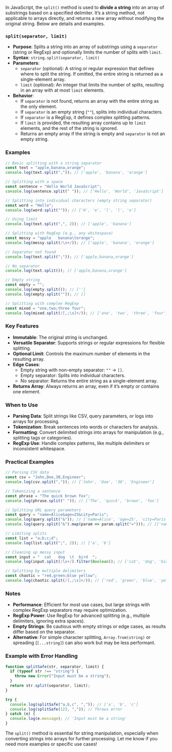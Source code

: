 In JavaScript, the `split()` method is used to **divide a string** into an array of substrings based on a specified delimiter. It’s a string method, not applicable to arrays directly, and returns a new array without modifying the original string. Below are details and examples.

### **`split(separator, limit)`**
- **Purpose**: Splits a string into an array of substrings using a `separator` (string or RegExp) and optionally limits the number of splits with `limit`.
- **Syntax**: `string.split(separator, limit)`
- **Parameters**:
  - `separator` (optional): A string or regular expression that defines where to split the string. If omitted, the entire string is returned as a single-element array.
  - `limit` (optional): An integer that limits the number of splits, resulting in an array with at most `limit` elements.
- **Behavior**:
  - If `separator` is not found, returns an array with the entire string as the only element.
  - If `separator` is an empty string (`""`), splits into individual characters.
  - If `separator` is a RegExp, it defines complex splitting patterns.
  - If `limit` is provided, the resulting array contains up to `limit` elements, and the rest of the string is ignored.
  - Returns an empty array if the string is empty and `separator` is not an empty string.

### Examples
```javascript
// Basic splitting with a string separator
const text = "apple,banana,orange";
console.log(text.split(",")); // ['apple', 'banana', 'orange']

// Splitting with a space
const sentence = "Hello World JavaScript";
console.log(sentence.split(" ")); // ['Hello', 'World', 'JavaScript']

// Splitting into individual characters (empty string separator)
const word = "Hello";
console.log(word.split("")); // ['H', 'e', 'l', 'l', 'o']

// Using limit
console.log(text.split(",", 2)); // ['apple', 'banana']

// Splitting with RegExp (e.g., any whitespace)
const messy = "apple   banana\torange";
console.log(messy.split(/\s+/)); // ['apple', 'banana', 'orange']

// Separator not found
console.log(text.split(";")); // ['apple,banana,orange']

// No separator
console.log(text.split()); // ['apple,banana,orange']

// Empty string
const empty = "";
console.log(empty.split()); // ['']
console.log(empty.split("")); // []

// Splitting with complex RegExp
const mixed = "one,two;three four";
console.log(mixed.split(/[,;\s]+/)); // ['one', 'two', 'three', 'four']
```

### Key Features
- **Immutable**: The original string is unchanged.
- **Versatile Separator**: Supports strings or regular expressions for flexible splitting.
- **Optional Limit**: Controls the maximum number of elements in the resulting array.
- **Edge Cases**:
  - Empty string with non-empty separator: `""` → `[]`.
  - Empty separator: Splits into individual characters.
  - No separator: Returns the entire string as a single-element array.
- **Returns Array**: Always returns an array, even if it’s empty or contains one element.

### When to Use
- **Parsing Data**: Split strings like CSV, query parameters, or logs into arrays for processing.
- **Tokenization**: Break sentences into words or characters for analysis.
- **Formatting**: Convert delimited strings into arrays for manipulation (e.g., splitting tags or categories).
- **RegExp Use**: Handle complex patterns, like multiple delimiters or inconsistent whitespace.

### Practical Examples
```javascript
// Parsing CSV data
const csv = "John,Doe,30,Engineer";
console.log(csv.split(",")); // ['John', 'Doe', '30', 'Engineer']

// Tokenizing a sentence
const phrase = "The quick brown fox";
console.log(phrase.split(" ")); // ['The', 'quick', 'brown', 'fox']

// Splitting URL query parameters
const query = "name=Alice&age=25&city=Paris";
console.log(query.split("&")); // ['name=Alice', 'age=25', 'city=Paris']
console.log(query.split("&").map(param => param.split("="))); // [['name', 'Alice'], ['age', '25'], ['city', 'Paris']]

// Limiting splits
const list = "a;b;c;d";
console.log(list.split(";", 2)); // ['a', 'b']

// Cleaning up messy input
const input = "  cat   dog  \t  bird  ";
console.log(input.split(/\s+/).filter(Boolean)); // ['cat', 'dog', 'bird']

// Splitting by multiple delimiters
const chaotic = "red,green;blue yellow";
console.log(chaotic.split(/[,;\s]+/)); // ['red', 'green', 'blue', 'yellow']
```

### Notes
- **Performance**: Efficient for most use cases, but large strings with complex RegExp separators may require optimization.
- **RegExp Power**: Use RegExp for advanced splitting (e.g., multiple delimiters, ignoring extra spaces).
- **Empty Strings**: Be cautious with empty strings or edge cases, as results differ based on the separator.
- **Alternative**: For simple character splitting, `Array.from(string)` or spreading (`[...string]`) can also work but may be less performant.

### Example with Error Handling
```javascript
function splitSafe(str, separator, limit) {
  if (typeof str !== "string") {
    throw new Error("Input must be a string");
  }
  return str.split(separator, limit);
}

try {
  console.log(splitSafe("a,b,c", ",")); // ['a', 'b', 'c']
  console.log(splitSafe(123, ",")); // Throws error
} catch (e) {
  console.log(e.message); // 'Input must be a string'
}
```

The `split()` method is essential for string manipulation, especially when converting strings into arrays for further processing. Let me know if you need more examples or specific use cases!